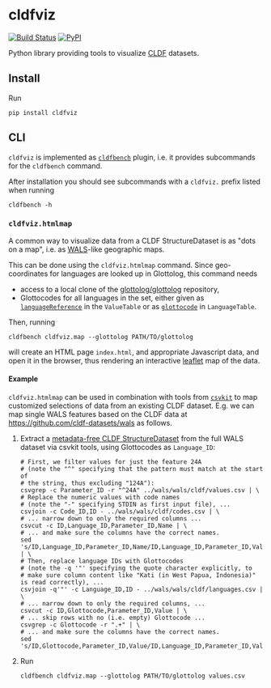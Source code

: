 # cldfviz

[![Build Status](https://github.com/cldf/cldfviz/workflows/tests/badge.svg)](https://github.com/cldf/cldfviz/actions?query=workflow%3Atests)
[![PyPI](https://img.shields.io/pypi/v/cldfviz.svg)](https://pypi.org/project/cldfviz)

Python library providing tools to visualize [CLDF](https://cldf.clld.org) datasets.


## Install

Run
```shell
pip install cldfviz
```

## CLI

`cldfviz` is implemented as [`cldfbench`](https://github.com/cldf/cldfbench)
plugin, i.e. it provides subcommands for the `cldfbench` command.

After installation you should see subcommands with a `cldfviz.` prefix
listed when running
```shell
cldfbench -h
```


### `cldfviz.htmlmap`

A common way to visualize data from a CLDF StructureDataset is as "dots on a map",
i.e. as [WALS](https://wals.info)-like geographic maps.

This can be done using the `cldfviz.htmlmap` command. Since geo-coordinates
for languages are looked up in Glottolog, this command needs 
- access to a local clone of the [glottolog/glottolog](https://github.com/glottolog/glottolog)
repository,
- Glottocodes for all languages in the set, either given as [`languageReference`](https://cldf.clld.org/v1.0/terms.rdf#languageReference)
  in the `ValueTable` or as [`glottocode`](https://cldf.clld.org/v1.0/terms.rdf#glottocode) in `LanguageTable`.
  
Then, running
```shell
cldfbench cldfviz.map --glottolog PATH/TO/glottolog
```
will create an HTML page `index.html`, and appropriate Javascript data,
and open it in the browser, thus rendering an interactive [leaflet](https://leafletjs.com/)
map of the data.

#### Example

`cldfviz.htmlmap` can be used in combination with tools from [`csvkit`](https://csvkit.readthedocs.io/en/latest/index.html)
to map customized selections of data from an existing CLDF dataset. E.g. we
can map single WALS features based on the CLDF data at https://github.com/cldf-datasets/wals
as follows.

1. Extract a [metadata-free CLDF StructureDataset](https://github.com/cldf/cldf#metadata-free-conformance)
   from the full WALS dataset via csvkit tools, using Glottocodes as `Language_ID`:
   ```shell
   # First, we filter values for just the feature 24A
   # (note the "^" specifying that the pattern must match at the start of
   # the string, thus excluding "124A"):
   csvgrep -c Parameter_ID -r "^24A" ../wals/wals/cldf/values.csv | \
   # Replace the numeric values with code names 
   # (note the "-" specifying STDIN as first input file), ...
   csvjoin -c Code_ID,ID - ../wals/wals/cldf/codes.csv | \
   # ... narrow down to only the required columns ...
   csvcut -c ID,Language_ID,Parameter_ID,Name | \
   # ... and make sure the columns have the correct names.
   sed 's/ID,Language_ID,Parameter_ID,Name/ID,Language_ID,Parameter_ID,Value/g' | \
   # Then, replace language IDs with Glottocodes 
   # (note the -q '"' specifying the quote character explicitly, to
   # make sure column content like "Kati (in West Papua, Indonesia)" is read correctly), ...
   csvjoin -q'"' -c Language_ID,ID - ../wals/wals/cldf/languages.csv | \
   # ... narrow down to only the required columns, ...
   csvcut -c ID,Glottocode,Parameter_ID,Value | \
   # ... skip rows with no (i.e. empty) Glottocode ...
   csvgrep -c Glottocode -r ".+" | \
   # ... and make sure the columns have the correct names.
   sed 's/ID,Glottocode,Parameter_ID,Value/ID,Language_ID,Parameter_ID,Value/g'
   ```
2. Run
   ```shell
   cldfbench cldfviz.map --glottolog PATH/TO/glottolog values.csv
   ```
